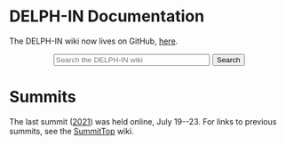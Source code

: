 
# DELPH-IN Documentation

The DELPH-IN wiki now lives on GitHub, [here](https://github.com/delph-in/docs/wiki).

<div style="text-align:center; font-size:larger">
  <form action="https://github.com/delph-in/docs/search" method="GET" accept-charset="utf-8">
    <input type="text" name="q" placeholder="Search the DELPH-IN wiki" size="32">
    <input type="hidden" name="type" value="wikis">
    <button type="submit">Search</button>
  </form>
</div>

# Summits

The last summit
([2021](https://github.com/delph-in/docs/wiki/Virtual2021Top)) was
held online, July 19--23. For links to previous summits, see the
[SummitTop](https://github.com/delph-in/docs/wiki/SummitTop) wiki.
